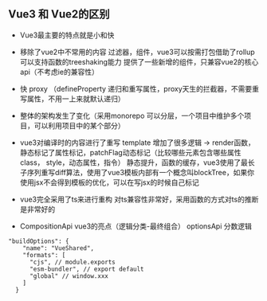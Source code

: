 ## Vue3 和 Vue2的区别

- Vue3最主要的特点就是小和快
- 移除了vue2中不常用的内容 过滤器，组件，vue3可以按需打包借助了rollup可以支持函数的treeshaking能力 提供了一些新增的组件，只兼容vue2的核心api（不考虑ie的兼容性）
- 快 proxy （defineProperty 递归和重写属性，proxy天生的拦截器，不需要重写属性，不用一上来就默认递归）

- 整体的架构发生了变化（采用monorepo 可以分层，一个项目中维护多个项目，可以利用项目中的某个部分）

- vue3对编译时的内容进行了重写 template 增加了很多逻辑 -> render函数，静态标记了属性标记，patchFlag动态标记（比较哪些元素包含哪些属性 class， style，动态属性，指令） 静态提升，函数的缓存，vue3使用了最长子序列重写diff算法，使用了vue3模板内部有一个概念叫blockTree，如果你使用jsx不会得到模板的优化，可以在写jsx的时候自己标记

- vue3完全采用了ts来进行重构 对ts兼容性非常好，采用函数的方式对ts的推断是非常好的
- CompositionApi vue3的亮点（逻辑分类-最终组合） optionsApi 分数逻辑

```
"buildOptions": {
    "name": "VueShared",
    "formats": [
      "cjs", // module.exports
      "esm-bundler", // export default
      "global" // window.xxx
    ]
  }
```
